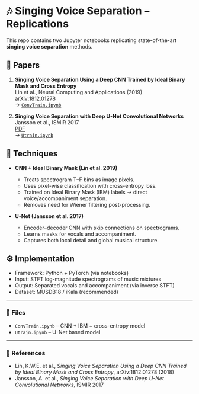 # 🎶 Singing Voice Separation – Replications

This repo contains two Jupyter notebooks replicating state-of-the-art **singing voice separation** methods.

## 📄 Papers

1. **Singing Voice Separation Using a Deep CNN Trained by Ideal Binary Mask and Cross Entropy**  
   Lin et al., Neural Computing and Applications (2019)  
   [arXiv:1812.01278](https://doi.org/10.48550/arXiv.1812.01278)  
   → [`ConvTrain.ipynb`](./ConvTrain.ipynb)

2. **Singing Voice Separation with Deep U-Net Convolutional Networks**  
   Jansson et al., ISMIR 2017  
   [PDF](https://archives.ismir.net/ismir2017/paper/000171.pdf)  
   → [`Utrain.ipynb`](./Utrain.ipynb)

## 🧠 Techniques

- **CNN + Ideal Binary Mask (Lin et al. 2019)**  
  - Treats spectrogram T–F bins as image pixels.  
  - Uses pixel-wise classification with cross-entropy loss.  
  - Trained on Ideal Binary Mask (IBM) labels → direct voice/accompaniment separation.  
  - Removes need for Wiener filtering post-processing.

- **U-Net (Jansson et al. 2017)**  
  - Encoder–decoder CNN with skip connections on spectrograms.  
  - Learns masks for vocals and accompaniment.  
  - Captures both local detail and global musical structure.

## ⚙️ Implementation

- Framework: Python + PyTorch (via notebooks)  
- Input: STFT log-magnitude spectrograms of music mixtures  
- Output: Separated vocals and accompaniment (via inverse STFT)  
- Dataset: MUSDB18 / iKala (recommended)  

---

### 🚀 Files
- `ConvTrain.ipynb` – CNN + IBM + cross-entropy model  
- `Utrain.ipynb` – U-Net based model  

---

### 📌 References
- Lin, K.W.E. et al., *Singing Voice Separation Using a Deep CNN Trained by Ideal Binary Mask and Cross Entropy*, arXiv:1812.01278 (2018)  
- Jansson, A. et al., *Singing Voice Separation with Deep U-Net Convolutional Networks*, ISMIR 2017  
